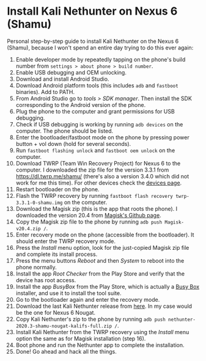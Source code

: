 # Install Kali Nethunter on Nexus 6 (Shamu)
Personal step-by-step guide to install Kali Nethunter on the Nexus 6 (Shamu), because I won't spend an entire day trying to do this ever again:

1) Enable developer mode by repeatedly tapping on the phone's build number from `settings > about phone > build number`.
2) Enable USB debugging and OEM unlocking.
3) Download and install Android Studio.
4) Download Android platform tools (this includes `adb` and `fastboot` binaries). Add to PATH.
5) From Android Studio go to _tools > SDK manager_. Then install the SDK corresponding to the Android version of the phone.
6) Plug the phone to the computer and grant permissions for USB debugging.
7) Check if USB debugging is working by running `adb devices` on the computer. The phone should be listed.
8) Enter the bootloader/fastboot mode on the phone by pressing power button + vol down (hold for several seconds).
9) Run `fastboot flashing unlock` and `fastboot oem unlock` on the computer.
10) Download TWRP (Team Win Recovery Project) for Nexus 6 to the computer. I downloaded the zip file for the version 3.3.1 from https://dl.twrp.me/shamu/ (there's also a version 3.4.0 which did not work for me this time). For other devices check the [devices page](https://twrp.me/Devices/).
11) Restart bootloader on the phone.
12) Flash the TWRP recovery by running `fastboot flash recovery twrp-3.3.1-0-shamu.img` on the computer.
13) Download the Magisk zip (this is the app that roots the phone). I downloaded the version 20.4 from [Magisk's Github page](https://github.com/topjohnwu/Magisk/releases/tag/v20.4).
14) Copy the Magisk zip file to the phone by running `adb push Magisk-v20.4.zip /`.
15) Enter recovery mode on the phone (accessible from the bootloader). It should enter the TWRP recovery mode.
16) Press the _Install_ menu option, look for the just-copied Magisk zip file and complete its install process.
17) Press the menu buttons _Reboot_ and then _System_ to reboot into the phone normally.
18) Install the app _Root Checker_ from the Play Store and verify that the device has root access.
19) Install the app _BusyBox_ from the Play Store, which is actually a [Busy Box](https://www.busybox.net/) installer, and use it to install the tool suite.
18) Go to the bootloader again and enter the recovery mode.
19) Download the last Kali Nethunter release from [here](https://www.offensive-security.com/kali-linux-nethunter-download/). In my case would be the one for Nexus 6 Nougat.
20) Copy Kali Nethunter's zip to the phone by running `adb push nethunter-2020.3-shamu-nougat-kalifs-full.zip /`.
19) Install Kali Nethunter from the TWRP recovery using the _Install_ menu option the same as for Magisk installation (step 16).
20) Boot phone and run the Nethunter app to complete the installation.
21) Done! Go ahead and hack all the things.

